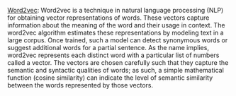
[Word2vec](https://en.wikipedia.org/wiki/Word2vec): Word2vec is a technique in natural language processing (NLP) for obtaining vector representations of words. These vectors capture information about the meaning of the word and their usage in context. The word2vec algorithm estimates these representations by modeling text in a large corpus. Once trained, such a model can detect synonymous words or suggest additional words for a partial sentence. As the name implies, word2vec represents each distinct word with a particular list of numbers called a vector. The vectors are chosen carefully such that they capture the semantic and syntactic qualities of words; as such, a simple mathematical function (cosine similarity) can indicate the level of semantic similarity between the words represented by those vectors.